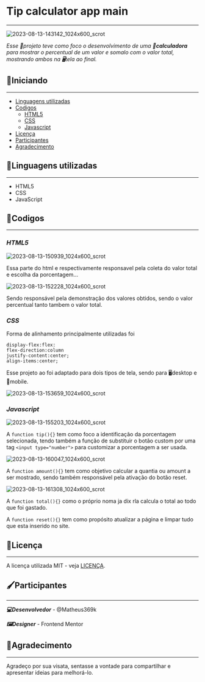 # Tip calculator app main
***
![2023-08-13-143142_1024x600_scrot](https://github.com/matheus369k/tip-calculator-app-main/assets/47065962/7305fa8d-eca2-4746-9341-daecb3d12fbf)

*Esse 📃projeto teve como foco o desenvolvimento de uma __📲calculadora__ para mostrar o percentual de um valor e somalo com o valor total, mostrando ambos na 🖥️tela ao final.*

## 🚀Iniciando
***
- [Linguagens utilizadas](#linguagens-utilizadas)
- [Codigos](#codigos)
    - [HTML5](#html5)
    - [CSS](#css)
    - [Javascript](#javascript)
- [Licença](#licença)
- [Participantes](participantes)
- [Agradecimento](#agradecimento)


## 🧰Linguagens utilizadas
***
- HTML5
- CSS
- JavaScript


## 📇Codigos
***
### __*HTML5*__
![2023-08-13-150939_1024x600_scrot](https://github.com/matheus369k/tip-calculator-app-main/assets/47065962/c2d206a9-00e6-41e4-80c3-ededcb406861)

Essa parte do html e respectivamente responsavel pela coleta do valor total e escolha da porcentagem...

![2023-08-13-152228_1024x600_scrot](https://github.com/matheus369k/tip-calculator-app-main/assets/47065962/c785a124-cbd0-4363-806f-f0e78026aaaf)

Sendo responsável pela demonstração dos
valores obtidos, sendo o valor percentual tanto tambem o valor total.

### __*CSS*__
Forma de alinhamento principalmente utilizadas foi 
```
display-flex:flex:
flex-direction:column
justify-content:center;
align-items:center;
```
Esse projeto ao foi adaptado para dois tipos de tela, sendo para  🖥️desktop e 📱mobile.

![2023-08-13-153659_1024x600_scrot](https://github.com/matheus369k/tip-calculator-app-main/assets/47065962/bcf5593e-78d4-4ba6-81bd-f4e1f786572f)

### __*Javascript*__
![2023-08-13-155203_1024x600_scrot](https://github.com/matheus369k/tip-calculator-app-main/assets/47065962/4e352f8f-e9ac-4714-aad2-8750c9538800)

A ```function tip(){}``` tem como foco a identificação da porcentagem selecionada, tendo também a função de substituir o botão custom por uma tag ```<input type="number">``` para customizar a porcentagem a ser usada.

![2023-08-13-160047_1024x600_scrot](https://github.com/matheus369k/tip-calculator-app-main/assets/47065962/75644415-58c9-4451-a8e3-7331850a03fb)

A ```function amount(){}``` tem como objetivo calcular a quantia ou amount a ser mostrado, sendo também responsável pela ativação do botão reset.

![2023-08-13-161308_1024x600_scrot](https://github.com/matheus369k/tip-calculator-app-main/assets/47065962/9533ba0e-0585-47de-9ddf-952f92263ddf)

A ```function total(){}``` como o próprio noma ja dix rla calcula o total ao todo que foi gastado.

A ```function reset(){}``` tem como propósito atualizar a página e limpar tudo que esta inserido no site.


## 📄Licença
***
A licença utilizada MIT - veja [LICENÇA](/LICENSE).


## 🖌️Participantes 
***
__*💻Desenvolvedor*__ - @Matheus369k

__*🖼️Designer*__ - Frontend Mentor


## 🎁Agradecimento
***
Agradeço por sua visata, sentasse a vontade para compartilhar e apresentar ideias para melhorá-lo.
